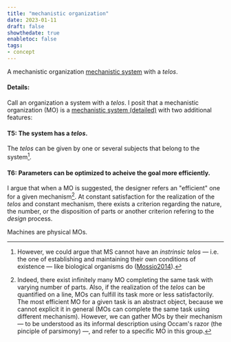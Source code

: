 ```yaml
---
title: "mechanistic organization"
date: 2023-01-11
draft: false
showthedate: true
enabletoc: false
tags:
- concept
---
```


A mechanistic organization [mechanistic system](concept/mechanistic%20system.md) with a  *telos*. 

#### Details:

Call an organization a system with a *telos*. I posit that a mechanistic organization (MO) is a [mechanistic system (detailed)](concept/mechanistic%20system%20(detailed).md) with two additional features:

#### T5: The system has a *telos*. 
The *telos* can be given by one or several subjects that belong to the system[^1]. 

#### T6: Parameters can be optimized to acheive the goal more efficiently.
I argue that when a MO is suggested, the designer refers an "efficient" one for a given mechanism[^3]. At constant satisfaction for the realization of the *telos* and constant mechanism, there exists a criterion regarding the nature, the number, or the disposition of parts or another criterion refering to the *design* process. 

Machines are physical MOs. 

[^1]: However, we could argue that MS cannot have an *instrinsic* *telos* — i.e. the one of establishing and maintaining their own conditions of existence — like biological organisms do ([Mossio2014](reference/Mossio2014.md)). 
[^2]: Circular organizations (i.e. organizations containing causal circularities) are homeostatic ones: they permit the stability (for instance, using feedback loops) of the organization. In contrast to generative organizations — such as biological ones — there are no intrinsic and imprestatable variations of the parts. The absence of a variation/stability duality prevents the adoption of novelties to adapt to external novelties. 
[^3]: Indeed, there exist infinitely many MO completing the same task with varying number of parts[^4]. Also, if the realization of the *telos* can be quantified on a line, MOs can fulfill its task more or less satisfactorily. The most efficient MO for a given task is an abstract object, because we cannot explicit it in general (MOs can complete the same task using different mechanism). However, we can gather MOs by their mechanism — to be understood as its informal description using Occam's razor (the pinciple of parsimony) —, and refer to a specific MO in this group. 
[^4]: Machines must be thermodynamically open systems to operate. Accordingly, mechanistic organizations must be open in some way for relevant ressources to flow in. Performance of MOs could be evaluated by taking into account the number of parts *and* the amount of required ressources. However, we do not characterize MOs with this aspect because i) it refers to a concept or thermodynamics with brings us outside mechanics ii) openess is not an attribute this is restrictive enough to compare organizations. 




